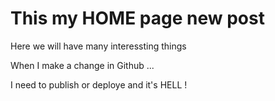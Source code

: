 # This my HOME page new post

Here we will have many interessting things

When I make a change in Github ...

I need to publish or deploye and it's HELL !
